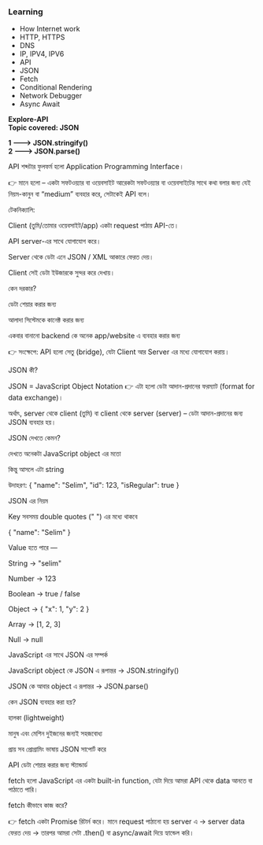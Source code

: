 
### Learning
- How Internet work  
- HTTP, HTTPS  
- DNS  
- IP, IPV4, IPV6
- API
- JSON
- Fetch
- Conditional Rendering
- Network Debugger
- Async Await

**Explore-API**  
**Topic covered: JSON**  

**1 ---> JSON.stringify()**  
**2 ---> JSON.parse()**  


API শব্দটার ফুলফর্ম হলো Application Programming Interface।

👉 মানে হলো – একটা সফটওয়্যার বা ওয়েবসাইট আরেকটা সফটওয়্যার বা ওয়েবসাইটের সাথে কথা বলার জন্য যেই নিয়ম-কানুন বা “medium” ব্যবহার করে, সেটাকেই API বলে।

টেকনিক্যালি:

Client (তুমি/তোমার ওয়েবসাইট/app) একটা request পাঠায় API-তে।

API server-এর সাথে যোগাযোগ করে।

Server থেকে ডেটা এনে JSON / XML আকারে ফেরত দেয়।

Client সেই ডেটা ইউজারকে সুন্দর করে দেখায়।

কেন দরকার?

ডেটা শেয়ার করার জন্য

আলাদা সিস্টেমকে কানেক্ট করার জন্য

একবার বানানো backend কে অনেক app/website এ ব্যবহার করার জন্য

👉 সংক্ষেপে:
API হলো সেতু (bridge), যেটা Client আর Server এর মধ্যে যোগাযোগ করায়।

<!----- ----------------------------------- -->

JSON কী?

JSON = JavaScript Object Notation
👉 এটা হলো ডেটা আদান-প্রদানের ফরম্যাট (format for data exchange)।

অর্থাৎ, server থেকে client (তুমি) বা client থেকে server (server) – ডেটা আদান-প্রদানের জন্য JSON ব্যবহার হয়।

JSON দেখতে কেমন?

দেখতে অনেকটা JavaScript object এর মতো

কিন্তু আসলে এটা string

উদাহরণ:
{
  "name": "Selim",
  "id": 123,
  "isRegular": true
}

JSON এর নিয়ম

Key সবসময় double quotes (" ") এর মধ্যে থাকবে

{ "name": "Selim" }


Value হতে পারে —

String → "selim"

Number → 123

Boolean → true / false

Object → { "x": 1, "y": 2 }

Array → [1, 2, 3]

Null → null


JavaScript এর সাথে JSON এর সম্পর্ক

JavaScript object কে JSON এ রূপান্তর → JSON.stringify()

JSON কে আবার object এ রূপান্তর → JSON.parse()

কেন JSON ব্যবহার করা হয়?

হালকা (lightweight)

মানুষ এবং মেশিন দুইজনের জন্যই সহজবোধ্য

প্রায় সব প্রোগ্রামিং ভাষায় JSON সাপোর্ট করে

API ডেটা শেয়ার করার জন্য স্ট্যান্ডার্ড

<!-- ------------------------------- -->

fetch হলো JavaScript এর একটা built-in function, যেটা দিয়ে আমরা API থেকে data আনতে বা পাঠাতে পারি।

fetch কীভাবে কাজ করে?

👉 fetch একটা Promise রিটার্ন করে।
মানে request পাঠানো হয় server এ → server data ফেরত দেয় → তারপর আমরা সেটা .then() বা async/await দিয়ে হ্যান্ডেল করি।